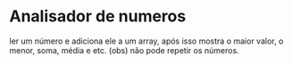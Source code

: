 # Analisador de numeros
 ler um número e adiciona ele a um array, após isso mostra o maior valor, o menor, soma, média e etc.
 (obs) não pode repetir os números.

